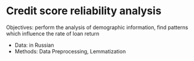 # Credit score reliability analysis

Objectives: perform the analysis of demographic information, find patterns which influence the rate of loan return

* Data: in Russian
* Methods: Data Preprocessing, Lemmatization
